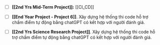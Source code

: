 - [ ] **[[2nd Yrs Mid-Term Project]]:** [[CI_CD]]

- [ ] **[[End Year Project - Project 6]]**. Xây dựng hệ thống thi code hỗ trợ chấm điểm tự động bằng chatGPT có kết hợp với người đánh giá.

- [ ] **[[2nd Yrs Science Research Project]]**. Xây dựng hệ thống thi code hỗ trợ chấm điểm tự động bằng chatGPT có kết hợp với người đánh giá.
